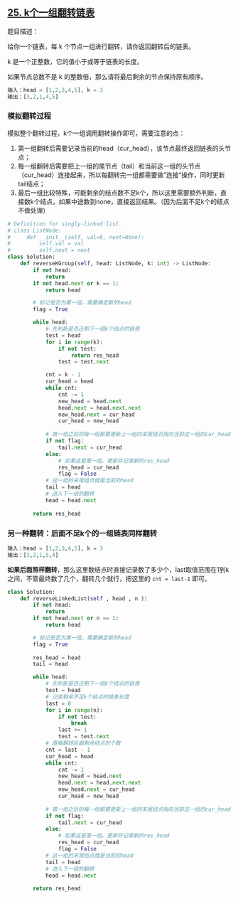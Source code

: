 ## [25. k个一组翻转链表]()

题目描述：

给你一个链表，每 k 个节点一组进行翻转，请你返回翻转后的链表。

k 是一个正整数，它的值小于或等于链表的长度。

如果节点总数不是 k 的整数倍，那么请将最后剩余的节点保持原有顺序。

```python
输入：head = [1,2,3,4,5], k = 3
输出：[3,2,1,4,5]
```

### 模拟翻转过程

模拟整个翻转过程，k个一组调用翻转操作即可，需要注意的点：

1. 第一组翻转后需要记录当前的head（cur_head），该节点最终返回链表的头节点；
2. 每一组翻转后需要把上一组的尾节点（tail）和当前这一组的头节点（cur_head）连接起来，所以每翻转完一组都需要做”连接“操作，同时更新tail结点；
3. 最后一组比较特殊，可能剩余的结点数不足k个，所以这里需要额外判断，直接数k个结点，如果中途数到none，直接返回结果。（因为后面不足k个的结点不做处理）

```python
# Definition for singly-linked list.
# class ListNode:
#     def __init__(self, val=0, next=None):
#         self.val = val
#         self.next = next
class Solution:
    def reverseKGroup(self, head: ListNode, k: int) -> ListNode:
        if not head:
            return 
        if not head.next or k == 1:
            return head

        # 标记是否为第一组，需要确定新的head
        flag = True

        while head:
            # 先判断是否还剩下一组k个结点的链表
            test = head
            for i in range(k):
                if not test:
                    return res_head
                test = test.next

            cnt = k - 1
            cur_head = head
            while cnt:
                cnt -= 1
                new_head = head.next
                head.next = head.next.next
                new_head.next = cur_head
                cur_head = new_head
            
            # 第一组之后的每一组都要更新上一组的末尾结点指向当前这一组的cur_head
            if not flag:
                tail.next = cur_head
            else:
                # 如果这是第一组，更新并记录新的res_head
                res_head = cur_head
                flag = False
            # 这一组的末尾结点就是当前的head
            tail = head
            # 进入下一组的翻转
            head = head.next
        
        return res_head
```

### 另一种翻转：后面不足k个的一组链表同样翻转

```python
输入：head = [1,2,3,4,5], k = 3
输出：[3,2,1,5,4]
```

**如果后面照样翻转**，那么这里数结点时直接记录数了多少个，last取值范围在1到k之间，不管最终数了几个，翻转几个就行，把这里的 `cnt = last-1` 即可。

```python
class Solution:
    def reverseLinkedList(self , head , n ):
        if not head:
            return 
        if not head.next or n == 1:
            return head

        # 标记是否为第一组，需要确定新的head
        flag = True
        
        res_head = head
        tail = head

        while head:
            # 先判断是否还剩下一组k个结点的链表
            test = head
            # 记录剩余不足k个结点的链表长度
            last = 0
            for i in range(n):
                if not test:
                    break
                last += 1
                test = test.next    
            # 直接翻转后面剩余结点的个数
            cnt = last - 1
            cur_head = head
            while cnt:
                cnt -= 1
                new_head = head.next
                head.next = head.next.next
                new_head.next = cur_head
                cur_head = new_head
            
            # 第一组之后的每一组都要更新上一组的末尾结点指向当前这一组的cur_head
            if not flag:
                tail.next = cur_head
            else:
                # 如果这是第一组，更新并记录新的res_head
                res_head = cur_head
                flag = False
            # 这一组的末尾结点就是当前的head
            tail = head
            # 进入下一组的翻转
            head = head.next
        
        return res_head
```


